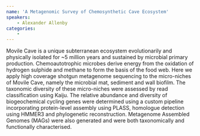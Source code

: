 ```yaml
---
name: 'A Metagenomic Survey of Chemosynthetic Cave Ecosystem'
speakers:
	- Alexander Allenby
categories:
	-
---
```

Movile Cave is a unique subterranean ecosystem evolutionarily and physically isolated for ~5 million years and sustained by microbial primary production. Chemoautotrophic microbes derive energy from the oxidation of hydrogen sulphide and methane to form the basis of the food web. Here we apply high coverage shotgun metagenome sequencing to the micro-niches of Movile Cave, namely the microbial mat, sediment and wall biofilm. The taxonomic diversity of these micro-niches were assessed by read classification using Kaiju. The relative abundance and diversity of biogeochemical cycling genes were determined using a custom pipeline incorporating protein-level assembly using PLASS, homologue detection using HMMER3 and phylogenetic reconstruction. Metagenome Assembled Genomes (MAGs) were also generated and were both taxonomically and functionally characterised.
